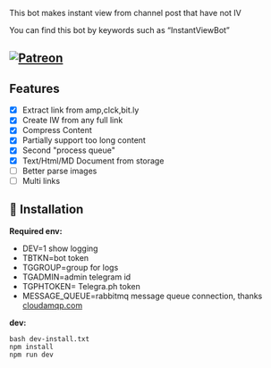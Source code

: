 This bot makes instant view from channel post that have not IV

You can find this bot by keywords such as “InstantViewBot”
## [![Patreon](https://c5.patreon.com/external/logo/become_a_patron_button.png)](https://www.patreon.com/bePatron?u=26037444)
## Features

- [x] Extract link from amp,clck,bit.ly
- [x] Create IW from any full link
- [x] Compress Content
- [x] Partially support too long content
- [x] Second "process queue"
- [x] Text/Html/MD Document from storage
- [ ] Better parse images
- [ ] Multi links

## 🔨 Installation
**Required env:**
- DEV=1 show logging
- TBTKN=bot token
- TGGROUP=group for logs
- TGADMIN=admin telegram id
- TGPHTOKEN= Telegra.ph token
- MESSAGE_QUEUE=rabbitmq message queue connection, thanks [cloudamqp.com](https://cloudamqp.com)

**dev:**

```
bash dev-install.txt
npm install
npm run dev
```


